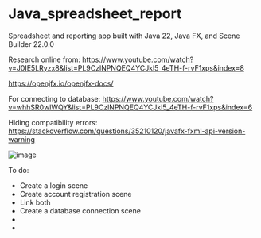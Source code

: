 # Java_spreadsheet_report
 Spreadsheet and reporting app built with Java 22, Java FX, and Scene Builder 22.0.0

Research online from:
https://www.youtube.com/watch?v=J0IE5LRyzx8&list=PL9CzlNPNQEQ4YCJkl5_4eTH-f-rvF1xps&index=8

https://openjfx.io/openjfx-docs/

For connecting to database:
https://www.youtube.com/watch?v=whhSR0wlWQY&list=PL9CzlNPNQEQ4YCJkl5_4eTH-f-rvF1xps&index=6

Hiding compatibility errors:
https://stackoverflow.com/questions/35210120/javafx-fxml-api-version-warning

[//]: # (xmlns="http://javafx.com/javafx/22" xmlns:fx="http://javafx.com/fxml/1")



![image](https://github.com/user-attachments/assets/c188784a-68f4-4137-80a5-da7fe3a7e809)


To do:

- Create a login scene
- Create account registration scene
- Link both
- Create a database connection scene
- 
- 
